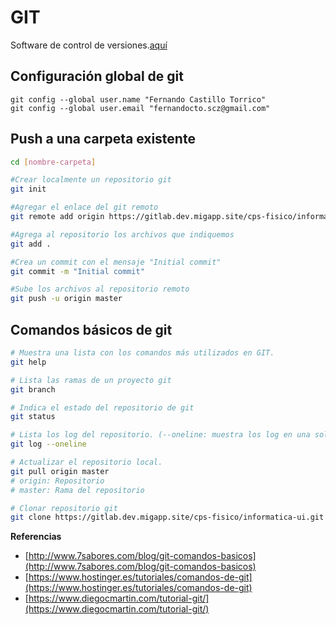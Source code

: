 # GIT
Software de control de versiones.[aquí](https://git-scm.com/book/es/v1/Empezando)

## Configuración global de git
```
git config --global user.name "Fernando Castillo Torrico"
git config --global user.email "fernandocto.scz@gmail.com"
```

## Push a una carpeta existente

```bash
cd [nombre-carpeta]

#Crear localmente un repositorio git
git init

#Agregar el enlace del git remoto
git remote add origin https://gitlab.dev.migapp.site/cps-fisico/informatica-ui.git

#Agrega al repositorio los archivos que indiquemos
git add .

#Crea un commit con el mensaje "Initial commit"
git commit -m "Initial commit"

#Sube los archivos al repositorio remoto
git push -u origin master
```

## Comandos básicos de git

```bash
# Muestra una lista con los comandos más utilizados en GIT.
git help

# Lista las ramas de un proyecto git
git branch

# Indica el estado del repositorio de git
git status

# Lista los log del repositorio. (--oneline: muestra los log en una sola linea)
git log --oneline

# Actualizar el repositorio local.
git pull origin master
# origin: Repositorio
# master: Rama del repositorio

# Clonar repositorio git
git clone https://gitlab.dev.migapp.site/cps-fisico/informatica-ui.git
```

**Referencias**

* [http://www.7sabores.com/blog/git-comandos-basicos](http://www.7sabores.com/blog/git-comandos-basicos)
* [https://www.hostinger.es/tutoriales/comandos-de-git](https://www.hostinger.es/tutoriales/comandos-de-git)
* [https://www.diegocmartin.com/tutorial-git/](https://www.diegocmartin.com/tutorial-git/)